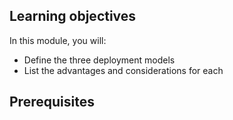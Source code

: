 <!--# Heading 1 is pulled in from metadata in .yml files, no need to add level 1 heading, just add you first paragraph here. Remove this comment.-->

## Learning objectives

In this module, you will:

- Define the three deployment models
- List the advantages and considerations for each  

## Prerequisites 
<!--if any, otherwise delete this topic. Remove this comment.-->